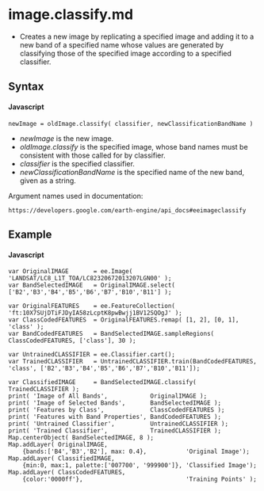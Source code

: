 # image.classify.md
- Creates a new image by replicating a specified image and adding it to a new band of a specified name whose values are generated by classifying those of the specified image according to a specified classifier. 

## Syntax

#### Javascript
```
newImage = oldImage.classify( classifier, newClassificationBandName )
```

- *newImage* is the new image.
- *oldImage.classify* is the specified image, whose band names must be consistent with those called for by classifier. 
- *classifier* is the specified classifier. 
- *newClassificationBandName* is the specified name of the new band, given as a string. 

Argument names used in documentation:
```
https://developers.google.com/earth-engine/api_docs#eeimageclassify
```

## Example

#### Javascript
```
var OriginalIMAGE       = ee.Image( 'LANDSAT/LC8_L1T_TOA/LC82320672013207LGN00' );
var BandSelectedIMAGE   = OriginalIMAGE.select( ['B2','B3','B4','B5','B6','B7','B10','B11'] );

var OriginalFEATURES    = ee.FeatureCollection( 'ft:10X7SUjDTiFJDyIA58zLcptK8pwBwjj1BV12SQOgJ' );
var ClassCodedFEATURES  = OriginalFEATURES.remap( [1, 2], [0, 1], 'class' );
var BandCodedFEATURES   = BandSelectedIMAGE.sampleRegions( ClassCodedFEATURES, ['class'], 30 );

var UntrainedCLASSIFIER = ee.Classifier.cart();
var TrainedCLASSIFIER   = UntrainedCLASSIFIER.train(BandCodedFEATURES, 'class', ['B2','B3','B4','B5','B6','B7','B10','B11']);

var ClassifiedIMAGE     = BandSelectedIMAGE.classify( TrainedCLASSIFIER );
print( 'Image of All Bands',            OriginalIMAGE );
print( 'Image of Selected Bands',       BandSelectedIMAGE );
print( 'Features by Class',             ClassCodedFEATURES );
print( 'Features with Band Properties', BandCodedFEATURES );
print( 'Untrained Classifier',          UntrainedCLASSIFIER );
print( 'Trained Classifier',            TrainedCLASSIFIER );
Map.centerObject( BandSelectedIMAGE, 8 );
Map.addLayer( OriginalIMAGE,      
    {bands:['B4','B3','B2'], max: 0.4},           'Original Image');
Map.addLayer( ClassifiedIMAGE,    
    {min:0, max:1, palette:['007700', '999900']}, 'Classified Image');
Map.addLayer( ClassCodedFEATURES, 
    {color:'0000ff'},                             'Training Points' );

```
